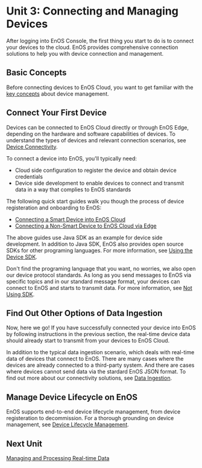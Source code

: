 # Unit 3: Connecting and Managing Devices

After logging into EnOS Console, the first thing you start to do is to connect your devices to the cloud. EnOS provides comprehensive connection solutions to help you with device connection and management. 

## Basic Concepts

Before connecting devices to EnOS Cloud, you want to get familiar with the [key concepts](/docs/device-connection/en/2.0.9/device_management_concepts) about device management.


## Connect Your First Device

Devices can be connected to EnOS Cloud directly or through EnOS Edge, depending on the hardware and software capabilities of devices. To understand the types of devices and relevant connection scenarios, see [Device Connectivity](/docs/device-connection/en/2.0.9/learn/connection_scenarios).

To connect a device into EnOS, you'll typically need:
- Cloud side configuration to register the device and obtain device credentials
- Device side development to enable devices to connect and transmit data in a way that complies to EnOS standards

The following quick start guides walk you though the process of device registeration and onboarding to EnOS: 

- [Connecting a Smart Device into EnOS Cloud](/docs/device-connection/en/2.0.9/quickstart/gettingstarted_device_connection)
- [Connecting a Non-Smart Device to EnOS Cloud via Edge](/docs/device-connection/en/2.0.9/quickstart/gettingstarted_edge_connection)

The above guides use Java SDK as an example for device side development. In addition to Java SDK, EnOS also provides open source SDKs for other programing languages. For more information, see [Using the Device SDK](/docs/device-connection/en/2.0.9/howto/device/develop/using_java_sdk).

Don't find the programing language that you want, no worries, we also open our device protocol standards. As long as you send messages to EnOS via specific topics and in our standard message format, your devices can connect to EnOS and starts to transmit data. For more information, see [Not Using SDK](/docs/device-connection/en/2.0.9/howto/device/develop/using_non_sdk).


## Find Out Other Options of Data Ingestion

Now, here we go! If you have successfully connected your device into EnOS by following instructions in the previous section, the real-time device data should already start to transmit from your devices to EnOS Cloud. 

In addition to the typical data ingestion scenario, which deals with real-time data of devices that connect to EnOS. There are many cases where the devices are already connected to a third-party system. And there are cases where devices cannot send data via the stardard EnOS JSON format. To find out more about our connectivity solutions, see [Data Ingestion](/docs/device-connection/en/2.0.9/learn/ingestion/index.html).

## Manage Device Lifecycle on EnOS

EnOS supports end-to-end device lifecycle management, from device registeration to decommission. For a thorough grounding on device management, see [Device Lifecycle Management](/docs/device-connection/en/2.0.9/learn/device_lifecycle_management).


## Next Unit

[Managing and Processing Real-time Data](realtime_data_management) 

